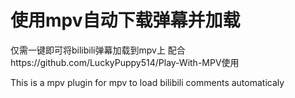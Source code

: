 # 使用mpv自动下载弹幕并加载
仅需一键即可将bilibili弹幕加载到mpv上
配合https://github.com/LuckyPuppy514/Play-With-MPV使用

This is a mpv plugin for mpv to load bilibili comments automaticaly
